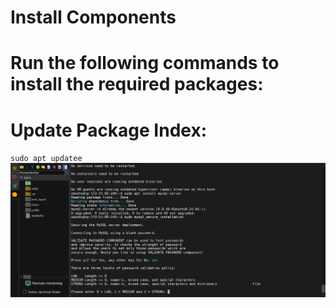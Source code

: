 
# Install Components
# Run the following commands to install the required packages:

# Update Package Index:

`sudo apt updatee`
![apt update](./images/image_5.PNG "sudo apt update")

